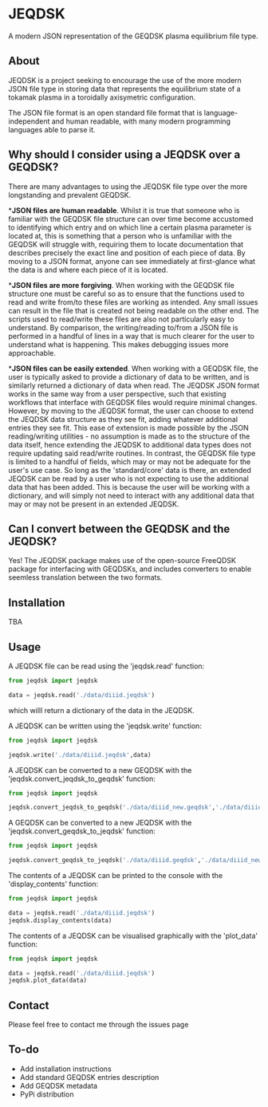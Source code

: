 # JEQDSK
A modern JSON representation of the GEQDSK plasma equilibrium file type.

## About
JEQDSK is a project seeking to encourage the use of the more modern JSON file type in storing data that represents the equilibrium state of a tokamak plasma in a toroidally axisymetric configuration.

The JSON file format is an open standard file format that is language-independent and human readable, with many modern programming languages able to parse it.

## Why should I consider using a JEQDSK over a GEQDSK?
There are many advantages to using the JEQDSK file type over the more longstanding and prevalent GEQDSK.

***JSON files are human readable**. Whilst it is true that someone who is familiar with the GEQDSK file structure can over time become accustomed to identifying which entry and on which line a certain plasma parameter is located at, this is something that a person who is unfamiliar with the GEQDSK will struggle with, requiring them to locate documentation that describes precisely the exact line and position of each piece of data. By moving to a JSON format, anyone can see immediately at first-glance what the data is and where each piece of it is located.

***JSON files are more forgiving**. When working with the GEQDSK file structure one must be careful so as to ensure that the functions used to read and write from/to these files are working as intended. Any small issues can result in the file that is created not being readable on the other end. The scripts used to read/write these files are also not particularly easy to understand. By comparison, the writing/reading to/from a JSON file is performed in a handful of lines in a way that is much clearer for the user to understand what is happening. This makes debugging issues more approachable.

***JSON files can be easily extended**. When working with a GEQDSK file, the user is typically asked to provide a dictionary of data to be written, and is similarly returned a dictionary of data when read. The JEQDSK JSON format works in the same way from a user perspective, such that existing workflows that interface with GEQDSK files would require minimal changes. However, by moving to the JEQDSK format, the user can choose to extend the JEQDSK data structure as they see fit, adding whatever additional entries they see fit. This ease of extension is made possible by the JSON reading/writing utilities - no assumption is made as to the structure of the data itself, hence extending the JEQDSK to additional data types does not require updating said read/write routines. In contrast, the GEQDSK file type is limited to a handful of fields, which may or may not be adequate for the user's use case. So long as the 'standard/core' data is there, an extended JEQDSK can be read by a user who is not expecting to use the additional data that has been added. This is because the user will be working with a dictionary, and will simply not need to interact with any additional data that may or may not be present in an extended JEQDSK.

## Can I convert between the GEQDSK and the JEQDSK?
Yes! The JEQDSK package makes use of the open-source FreeQDSK package for interfacing with GEQDSKs, and includes converters to enable seemless translation between the two formats.

## Installation
TBA

## Usage
A JEQDSK file can be read using the 'jeqdsk.read' function:
```python
from jeqdsk import jeqdsk

data = jeqdsk.read('./data/diiid.jeqdsk')
```
which willl return a dictionary of the data in the JEQDSK.

A JEQDSK can be written using the 'jeqdsk.write' function:
```python
from jeqdsk import jeqdsk

jeqdsk.write('./data/diiid.jeqdsk',data)
```

A JEQDSK can be converted to a new GEQDSK with the 'jeqdsk.convert_jeqdsk_to_geqdsk' function:
```python
from jeqdsk import jeqdsk

jeqdsk.convert_jeqdsk_to_geqdsk('./data/diiid_new.geqdsk','./data/diiid.jeqdsk')
```

A GEQDSK can be converted to a new JEQDSK with the 'jeqdsk.convert_geqdsk_to_jeqdsk' function:
```python
from jeqdsk import jeqdsk

jeqdsk.convert_geqdsk_to_jeqdsk('./data/diiid.geqdsk','./data/diiid_new.jeqdsk')
```

The contents of a JEQDSK can be printed to the console with the 'display_contents' function:
```python
from jeqdsk import jeqdsk

data = jeqdsk.read('./data/diiid.jeqdsk')
jeqdsk.display_contents(data)
```

The contents of a JEQDSK can be visualised graphically with the 'plot_data' function:
```python
from jeqdsk import jeqdsk

data = jeqdsk.read('./data/diiid.jeqdsk')
jeqdsk.plot_data(data)
```

## Contact
Please feel free to contact me through the issues page

## To-do
* Add installation instructions
* Add standard GEQDSK entries description
* Add GEQDSK metadata
* PyPi distribution
